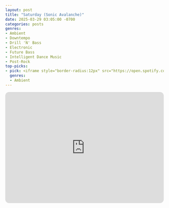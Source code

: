 ```yaml
---
layout: post
title: "Saturday (Sonic Avalanche)"
date: 2025-03-29 03:05:00 -0700
categories: posts
genres:
- Ambient
- Downtempo
- Drill 'N' Bass
- Electronic
- Future Bass
- Intelligent Dance Music
- Post-Rock
top-picks:
- pick: <iframe style="border-radius:12px" src="https://open.spotify.com/embed/album/0MHSCh5jCEALnRNKZdzNRg?utm_source=generator" width="100%" height="352" frameBorder="0" allowfullscreen="" allow="autoplay; clipboard-write; encrypted-media; fullscreen; picture-in-picture" loading="lazy"></iframe>
  genres:
  - Ambient
---
```

<iframe style="border-radius:12px" src="https://open.spotify.com/embed/playlist/2M6o6CcymwPCGFB6gIb5aU?utm_source=generator" width="100%" height="352" frameBorder="0" allowfullscreen="" allow="autoplay; clipboard-write; encrypted-media; fullscreen; picture-in-picture" loading="lazy"></iframe>
